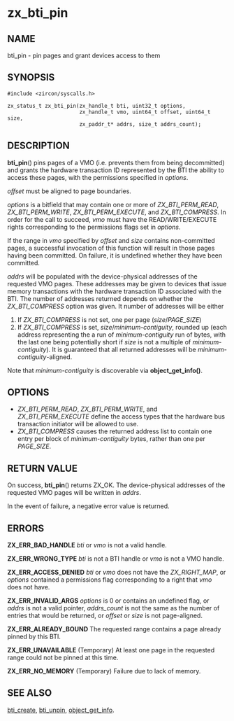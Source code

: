 # zx_bti_pin

## NAME

bti_pin - pin pages and grant devices access to them

## SYNOPSIS

```
#include <zircon/syscalls.h>

zx_status_t zx_bti_pin(zx_handle_t bti, uint32_t options,
                       zx_handle_t vmo, uint64_t offset, uint64_t size,
                       zx_paddr_t* addrs, size_t addrs_count);
```

## DESCRIPTION

**bti_pin**() pins pages of a VMO (i.e. prevents them from being decommitted)
and grants the hardware transaction ID represented by the BTI the ability to
access these pages, with the permissions specified in *options*.

*offset* must be aligned to page boundaries.

*options* is a bitfield that may contain one or more of *ZX_BTI_PERM_READ*,
*ZX_BTI_PERM_WRITE*, *ZX_BTI_PERM_EXECUTE*, and *ZX_BTI_COMPRESS*.  In order
for the call to succeed, *vmo* must have the READ/WRITE/EXECUTE rights
corresponding to the permissions flags set in *options*.

If the range in *vmo* specified by *offset* and *size* contains non-committed
pages, a successful invocation of this function will result in those pages
having been committed.  On failure, it is undefined whether they have been
committed.

*addrs* will be populated with the device-physical addresses of the requested
VMO pages.  These addresses may be given to devices that issue memory
transactions with the hardware transaction ID associated with the BTI.  The
number of addresses returned depends on whether the *ZX_BTI_COMPRESS* option was
given.  It number of addresses will be either
1) If *ZX_BTI_COMPRESS* is not set, one per page (*size*/*PAGE_SIZE*)
2) If *ZX_BTI_COMPRESS* is set, *size*/*minimum-contiguity*, rounded up
   (each address representing the a run of *minimum-contiguity* run of bytes,
   with the last one being potentially short if *size* is not a multiple of
   *minimum-contiguity*).  It is guaranteed that all returned addresses will be
   *minimum-contiguity*-aligned.

Note that *minimum-contiguity* is discoverable via **object_get_info()**.

## OPTIONS

- *ZX_BTI_PERM_READ*, *ZX_BTI_PERM_WRITE*, and *ZX_BTI_PERM_EXECUTE* define the access types
that the hardware bus transaction initiator will be allowed to use.
- *ZX_BTI_COMPRESS* causes the returned address list to contain one entry per
  block of *minimum-contiguity* bytes, rather than one per *PAGE_SIZE*.

## RETURN VALUE

On success, **bti_pin**() returns ZX_OK.  The device-physical addresses of the
requested VMO pages will be written in *addrs*.

In the event of failure, a negative error value is returned.

## ERRORS

**ZX_ERR_BAD_HANDLE**  *bti* or *vmo* is not a valid handle.

**ZX_ERR_WRONG_TYPE**  *bti* is not a BTI handle or *vmo* is not a VMO handle.

**ZX_ERR_ACCESS_DENIED** *bti* or *vmo* does not have the *ZX_RIGHT_MAP*, or
*options* contained a permissions flag corresponding to a right that *vmo* does not have.

**ZX_ERR_INVALID_ARGS** *options* is 0 or contains an undefined flag, or *addrs* is not a
valid pointer, *addrs_count* is not the same as the number of entries that would be
returned, or *offset* or *size* is not page-aligned.

**ZX_ERR_ALREADY_BOUND** The requested range contains a page already pinned by this
BTI.

**ZX_ERR_UNAVAILABLE** (Temporary) At least one page in the requested range could
not be pinned at this time.

**ZX_ERR_NO_MEMORY**  (Temporary) Failure due to lack of memory.

## SEE ALSO

[bti_create](bti_create.md),
[bti_unpin](bti_unpin.md),
[object_get_info](object_get_info.md).
